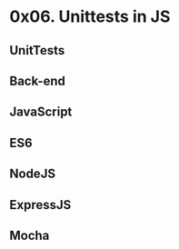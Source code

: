 # 0x06. Unittests in JS

## UnitTests

## Back-end

## JavaScript

## ES6

## NodeJS

## ExpressJS

## Mocha
